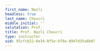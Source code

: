 ```yaml
---
first_name: Nazli
headless: true
last_name: Choucri
middle_initial: ''
salutation: Prof.
title: Prof. Nazli Choucri
type: instructor
uid: 95cfcb22-6e34-0f5e-6f0a-0947d35a8b07
---
```

